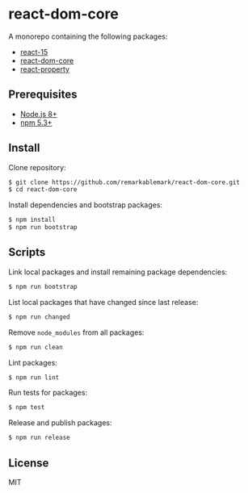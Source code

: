 # react-dom-core

A monorepo containing the following packages:

- [react-15](https://github.com/remarkablemark/react-dom-core/tree/master/packages/react-15)
- [react-dom-core](https://github.com/remarkablemark/react-dom-core/tree/master/packages/react-dom-core)
- [react-property](https://github.com/remarkablemark/react-dom-core/tree/master/packages/react-property)

## Prerequisites

- [Node.js 8+](https://nodejs.org/en/download/)
- [npm 5.3+](https://www.npmjs.com/get-npm)

## Install

Clone repository:

```sh
$ git clone https://github.com/remarkablemark/react-dom-core.git
$ cd react-dom-core
```

Install dependencies and bootstrap packages:

```sh
$ npm install
$ npm run bootstrap
```

## Scripts

Link local packages and install remaining package dependencies:

```sh
$ npm run bootstrap
```

List local packages that have changed since last release:

```sh
$ npm run changed
```

Remove `node_modules` from all packages:

```sh
$ npm run clean
```

Lint packages:

```sh
$ npm run lint
```

Run tests for packages:

```sh
$ npm test
```

Release and publish packages:

```sh
$ npm run release
```

## License

MIT
